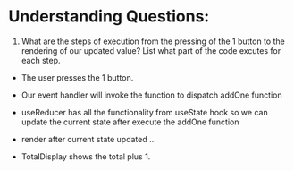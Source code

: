 # Understanding Questions:
1. What are the steps of execution from the pressing of the 1 button to the rendering of our updated value? List what part of the code excutes for each step.
* The user presses the 1 button.
* Our event handler will invoke the function to dispatch addOne function
* useReducer has all the functionality from useState hook so we can update the current state after execute the addOne function
* render after current state updated 
...

* TotalDisplay shows the total plus 1.
